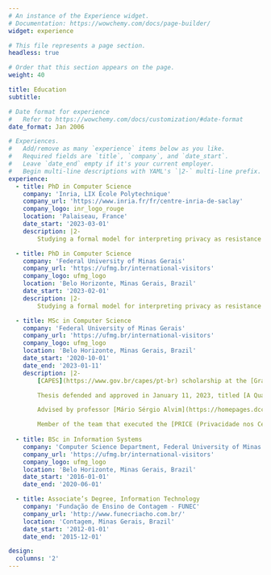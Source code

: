```yaml
---
# An instance of the Experience widget.
# Documentation: https://wowchemy.com/docs/page-builder/
widget: experience

# This file represents a page section.
headless: true

# Order that this section appears on the page.
weight: 40

title: Education
subtitle:

# Date format for experience
#   Refer to https://wowchemy.com/docs/customization/#date-format
date_format: Jan 2006

# Experiences.
#   Add/remove as many `experience` items below as you like.
#   Required fields are `title`, `company`, and `date_start`.
#   Leave `date_end` empty if it's your current employer.
#   Begin multi-line descriptions with YAML's `|2-` multi-line prefix.
experience:
  - title: PhD in Computer Science
    company: 'Inria, LIX École Polytechnique'
    company_url: 'https://www.inria.fr/fr/centre-inria-de-saclay'
    company_logo: inr_logo_rouge
    location: 'Palaiseau, France'
    date_start: '2023-03-01'
    description: |2-
        Studying a formal model for interpreting privacy as resistance to inferences.

  - title: PhD in Computer Science
    company: 'Federal University of Minas Gerais'
    company_url: 'https://ufmg.br/international-visitors'
    company_logo: ufmg_logo
    location: 'Belo Horizonte, Minas Gerais, Brazil'
    date_start: '2023-02-01'
    description: |2-
        Studying a formal model for interpreting privacy as resistance to inferences.

  - title: MSc in Computer Science
    company: 'Federal University of Minas Gerais'
    company_url: 'https://ufmg.br/international-visitors'
    company_logo: ufmg_logo
    location: 'Belo Horizonte, Minas Gerais, Brazil'
    date_start: '2020-10-01'
    date_end: '2023-01-11'
    description: |2-
        [CAPES](https://www.gov.br/capes/pt-br) scholarship at the [Graduate Program in Computer Science](https://ppgcc.dcc.ufmg.br/en).

        Thesis defended and approved in January 11, 2023, titled [A Quantitative Information Flow Model for Attribute-Inference Attacks and Utility in Data Releases by Sampling]({{< ref "publication/master_thesis/index" >}}).

        Advised by professor [Mário Sérgio Alvim](https://homepages.dcc.ufmg.br/~msalvim).

        Member of the team that executed the [PRICE (Privacidade nos Censos Educacionais) project](https://inscrypt.dcc.ufmg.br/pt/project/price), a cooperation between the Department of Computer Science of UFMG and Inep (Instituto Nacional de Estudos e Pesquisas Educacionais Anísio Teixeira). Studied methods to control data disclosure, focused specially in those based in differential privacy. Helped in creating data disclosure alternatives for Inep's educational census publication.
  
  - title: BSc in Information Systems
    company: 'Computer Science Department, Federal University of Minas Gerais'
    company_url: 'https://ufmg.br/international-visitors'
    company_logo: ufmg_logo
    location: 'Belo Horizonte, Minas Gerais, Brazil'
    date_start: '2016-01-01'
    date_end: '2020-06-01'

  - title: Associate’s Degree, Information Technology
    company: 'Fundação de Ensino de Contagem - FUNEC'
    company_url: 'http://www.funecriacho.com.br/'
    location: 'Contagem, Minas Gerais, Brazil'
    date_start: '2012-01-01'
    date_end: '2015-12-01'

design:
  columns: '2'
---
```

